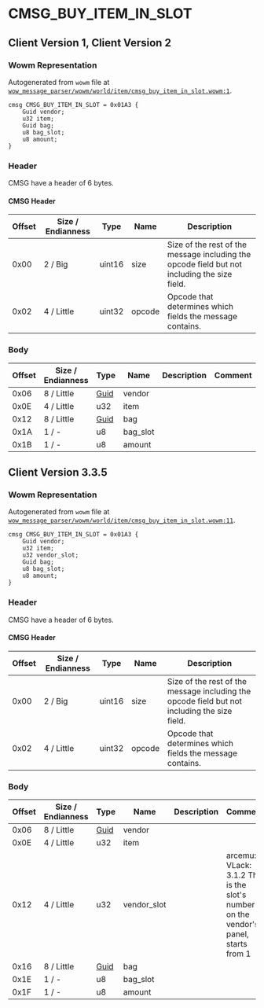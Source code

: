 # CMSG_BUY_ITEM_IN_SLOT

## Client Version 1, Client Version 2

### Wowm Representation

Autogenerated from `wowm` file at [`wow_message_parser/wowm/world/item/cmsg_buy_item_in_slot.wowm:1`](https://github.com/gtker/wow_messages/tree/main/wow_message_parser/wowm/world/item/cmsg_buy_item_in_slot.wowm#L1).
```rust,ignore
cmsg CMSG_BUY_ITEM_IN_SLOT = 0x01A3 {
    Guid vendor;
    u32 item;
    Guid bag;
    u8 bag_slot;
    u8 amount;
}
```
### Header

CMSG have a header of 6 bytes.

#### CMSG Header

| Offset | Size / Endianness | Type   | Name   | Description |
| ------ | ----------------- | ------ | ------ | ----------- |
| 0x00   | 2 / Big           | uint16 | size   | Size of the rest of the message including the opcode field but not including the size field.|
| 0x02   | 4 / Little        | uint32 | opcode | Opcode that determines which fields the message contains.|

### Body

| Offset | Size / Endianness | Type | Name | Description | Comment |
| ------ | ----------------- | ---- | ---- | ----------- | ------- |
| 0x06 | 8 / Little | [Guid](../spec/packed-guid.md) | vendor |  |  |
| 0x0E | 4 / Little | u32 | item |  |  |
| 0x12 | 8 / Little | [Guid](../spec/packed-guid.md) | bag |  |  |
| 0x1A | 1 / - | u8 | bag_slot |  |  |
| 0x1B | 1 / - | u8 | amount |  |  |

## Client Version 3.3.5

### Wowm Representation

Autogenerated from `wowm` file at [`wow_message_parser/wowm/world/item/cmsg_buy_item_in_slot.wowm:11`](https://github.com/gtker/wow_messages/tree/main/wow_message_parser/wowm/world/item/cmsg_buy_item_in_slot.wowm#L11).
```rust,ignore
cmsg CMSG_BUY_ITEM_IN_SLOT = 0x01A3 {
    Guid vendor;
    u32 item;
    u32 vendor_slot;
    Guid bag;
    u8 bag_slot;
    u8 amount;
}
```
### Header

CMSG have a header of 6 bytes.

#### CMSG Header

| Offset | Size / Endianness | Type   | Name   | Description |
| ------ | ----------------- | ------ | ------ | ----------- |
| 0x00   | 2 / Big           | uint16 | size   | Size of the rest of the message including the opcode field but not including the size field.|
| 0x02   | 4 / Little        | uint32 | opcode | Opcode that determines which fields the message contains.|

### Body

| Offset | Size / Endianness | Type | Name | Description | Comment |
| ------ | ----------------- | ---- | ---- | ----------- | ------- |
| 0x06 | 8 / Little | [Guid](../spec/packed-guid.md) | vendor |  |  |
| 0x0E | 4 / Little | u32 | item |  |  |
| 0x12 | 4 / Little | u32 | vendor_slot |  | arcemu: VLack: 3.1.2 This is the slot's number on the vendor's panel, starts from 1 |
| 0x16 | 8 / Little | [Guid](../spec/packed-guid.md) | bag |  |  |
| 0x1E | 1 / - | u8 | bag_slot |  |  |
| 0x1F | 1 / - | u8 | amount |  |  |

